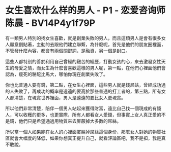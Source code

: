# 女生喜欢什么样的男人 - P1 - 恋爱咨询师陈晨 - BV14P4y1f79P

有一類男人特別的找女生喜歡，就是創業失敗的男人，而且這類男人是會有很多女人願意倒貼著，主動的去跟他們建立聯繫，為什麼呢，首先是他們的朋友圈裡面，不管發什麼內容，都會有兩個關鍵詞，是融資，另一個是封口。

這些人都特別的善於利用自己曾經的艱苦的經歷，打動女孩的心，來去激發女性天生的母愛之情，而女生為什麼會喜歡這樣的男人呢，第一點，在他們心裡面他們會認為，瘦死的駱駝比馬大，哪怕你現在創業失敗了。

你也比普通人要有錢，第二點，在女生心裡面，這些男人就是錢尼姑，曾經成功過的人失敗了，再成功的概率是遠遠的要高於那些普通的打工者的，第三點，所有女人都清楚，在現實世界裡面，男人是遠遠的要比女人更現實。

所以他們非常清楚，陪伴一個男人站起來獲得財富，遠比自己找一個現成的有錢人，可以收穫的更多，也更實際，所有人都看女人愛錢，但事實上女人真正愛的不是錢，他們只是希望通過用物質來去屏蔽掉大多數的屌絲。

所以當一個人如果能在女人的心裡面擺脫掉屌絲這個身份，那麼女人對她的物質社區就會大幅度的降低，如果你想真正提升自己，就看評論區吧，我不是扣，我是真不敢說。

